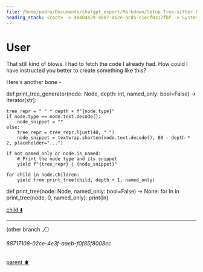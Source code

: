 ```yaml
---
file: /home/pedro/Documents/chatgpt_export/Markdown/Setup Tree-sitter Python parser.md
heading_stack: <root> -> 48404b29-4887-462e-acd5-c1ecf0317fbf -> System -> 116c69b9-0217-4c43-bedc-42dcbf0f826d -> System -> aaa2b2b9-a972-49a4-8072-387253454bc2 -> User -> 65ebe623-cb59-4071-a891-b0ecac4a7299 -> Assistant -> 3b9d8f44-31ea-4a18-a85c-2144c2c1c659 -> Tool -> 74a3cf29-c1fc-4242-817b-f8e9f83315ef -> Assistant -> 8801ae9a-ded1-475a-a3e9-bd817697ad99 -> Tool -> 133fb8b4-7853-4484-b203-3efbc6ed24b1 -> Assistant -> aaa293e9-a16a-4dcb-bf1e-e1a857731e97 -> User -> 953ccdca-be2f-4765-bdf5-13151dff1986 -> Assistant -> 9f67d0a5-d0f4-44e9-8fa7-40963c60e88f -> Tool -> 4dc004ce-1401-4ffc-871d-bd967d2f63a9 -> Assistant -> 99984851-9314-483f-a2a3-126c895dec19 -> Assistant -> da744ba2-ecd2-4dc0-8655-fa8aaee2bf9b -> Tool -> 15f61e74-54fd-47d9-8008-f0d889bf12b7 -> Assistant -> aaa2d60b-338e-4152-9e50-83b6a20eff30 -> User -> de6b35bd-5bff-4de0-95b8-221d8d435c40 -> Assistant -> 4cdff389-2396-4ab1-be1d-8b1b82078b94 -> Tool -> 4cb279b0-a577-45ef-94ca-c4387df6dbab -> Assistant -> aaa2cde9-4bc5-421a-8b93-1227a5b142ce -> User -> 08eb7667-59b0-4428-bac9-03470a3c43e9 -> Assistant -> da0e3adc-f279-4bb0-8190-f613e2c89c6f -> Tool -> ea4b757d-c12b-4ea8-9576-483fac3d32d7 -> Assistant -> aaa2fadc-e768-42c3-8f1d-1e2175896635 -> User -> 0ca77f9c-ecfc-4df4-be6b-ec2c96eb4460 -> Assistant -> aaa2bf74-6601-4af7-bc2d-ab12017d2dac -> User -> 0eaa25f5-df9f-4760-8870-6c10e86e7b93 -> Assistant -> Base Classes and Data Models -> Builder Pattern -> Idiomatic Use -> Query Serialization -> Support for Complex Queries -> Convenience Functions -> DSL-like Experience -> Trade-offs and Considerations -> Conclusion -> aaa29063-77a1-4d2e-bd50-f6ee519da7f6 -> User -> e05fc06a-8b75-42da-b78a-c76514e42642 -> Assistant -> Basic Building Blocks -> Dataclasses for Basic Blocks -> Builder Pattern -> QueryBuilder Class -> Composing Complex Queries -> Example Usage -> Extending for Advanced Features -> Validating Queries -> Type Safety and Intellisense -> Summary -> aaa293aa-2e35-42a9-975e-2c60025c5c81 -> User -> e39c17cd-eb8c-44f0-921c-f747f586900f -> Assistant -> Hypothetical Usage -> API Design -> Node Construction and Capture -> Field Qualification -> Grouping and Nesting -> Anchors and Wildcards -> Predicates -> Data Structures -> Query Builder Class -> Query Validation and Building -> Summary -> aaa22527-f7af-4d58-9cde-1ff0cf27b18f -> User -> acf2e97a-76ad-4094-9e62-d942f0e2cf8f -> Assistant -> Design Goals -> Hypothetical Simplified Usage -> Simplified API Methods -> Summary -> aaa2563a-66a4-4475-8293-82669e9d763d -> User -> 20e49cad-e7d1-4e3e-bfdd-aff5bb96a9d0 -> Assistant -> Libraries for Inspiration -> Refined Hypothetical Usage with Magic Methods -> Proposed API Changes -> Summary -> aaa26d41-a02f-47e2-a819-7027c91eda12 -> User -> 31472c16-5be9-4094-9f8b-b88d11caf2a4 -> Assistant -> 1. Pandas -> Simple Example -> Advanced Example -> 2. SQLAlchemy -> Simple Example -> Advanced Example -> 3. BeautifulSoup -> Simple Example -> Advanced Example -> 4. PySpark DataFrame -> Simple Example -> Advanced Example -> 5. Dask -> Simple Example -> Advanced Example -> Incorporating into Tree-Sitter Query Builder -> `__getitem__` for Capturing Nodes -> `__getattr__` for Fields -> Lambda for Predicates -> aaa29f65-2f73-4aa5-b946-56f113d7b6fc -> User -> 8b81081e-e961-4a8b-9856-02ade024550d -> Assistant -> Inspirational Libraries -> Potential Patterns & Approaches -> 1. Classic and Straightforward: Method Chaining -> 2. Advanced: Overloaded Operators -> 3. Creative and Novel: Context Managers -> 4. Borrowing from Art: Lambda Functions for Predicates -> 5. Imaginative: DSL-like String Parsing -> Summary -> aaa204e0-5dbf-49bb-be77-a031fb06aef6 -> User -> or: q1 = Q.filter(parent__type="function_def") -> what about nesting? be neat if we could either search only within immediate children, or recursively, or easily define a structure chain. e.g. -> idea with the above is that it only gets the immediate `parameters` field of the function def node, in contrast to: -> which would recurse and get *all* "parameters" node within, so if say there were a closure or multiple ones we'd get it -> another idea for specifying recursion depth is unary operators; e.g. it could be -> 558bb42e-9050-4f0a-a14c-b525458b9df2 -> Assistant -> Query Composition -> Surrogates for Predicates (`Q`, `F`, and friends) -> Attribute Access (`__getitem__`, `__getattr__`) -> Lambda Functions -> Nesting and Recursion -> Some Quick Mock-up Examples: -> Summary -> aaa29393-965f-4ace-8c58-833d1a8f574e -> User -> acc55f9f-f825-4355-b523-29d489024be1 -> Assistant -> f4fea949-ee02-42b1-9244-be6a92caaded -> Tool -> 3cda29e0-ae89-45d7-8c5b-f70dadb62b36 -> Assistant -> aaa27351-0621-4867-beb6-8e4accb1d7bc -> User -> e9c97f00-5898-4b33-8b41-0dfd948b88ca -> Assistant -> 10e10c4e-5615-4ad7-9a1c-b7fe9d1abb8c -> Tool -> c9e58270-2bdf-4b13-8995-7142dbb5ec9d -> Assistant -> 9076544b-350f-4cf1-bfe4-b112e1c4c9e1 -> Tool -> 704383b3-e0cd-49ad-8e8e-9f9c4f7654cf -> Assistant -> Public API methods for objects: -> aaa2ee9c-291c-40b7-abd8-5da19702818f -> User -> 8cbf2766-7ffd-4f0b-a4a7-07eb847057a2 -> Assistant -> 8c150b10-f9d6-46e3-897d-a4781038bcb1 -> Tool -> d0864693-352b-485c-9551-86624987c93c -> Assistant -> aaa2d797-29b0-417a-bf4d-d7eb3c316f10 -> User -> c8da16fb-7ac4-4d4b-be9f-8d82bc9c4931 -> Assistant -> 2a2aee91-6855-43a6-b0ce-de79d7a9e280 -> Tool -> 4aa7199c-f804-4542-af82-402fe80be9bc -> Assistant -> aaa208a1-e0ea-4930-8645-f340fa9cba11 -> User -> ea2e04e9-d384-4629-9cc1-8297f6366786 -> Assistant -> aaa29e21-efd1-4328-9223-e41d4612fc00 -> User -> 775e1aed-454b-4cf1-a708-b3dc00593d7f -> Assistant -> 6b4f3530-129a-480d-8afe-b627dc88ec62 -> Tool -> 0095e4a0-ff7e-407c-ab86-b80ba522c201 -> Assistant -> aaa23de9-1eac-4636-9024-5e0be2b6766d -> User -> 4304c8ec-7242-4f01-be1b-172af7ec5b2e -> Assistant -> 38cc4b94-780d-40a9-b7a2-e79296a41719 -> Assistant -> 98708bce-736e-4a44-80ca-7298a57e574f -> Tool -> 054af274-4e6d-4598-a5f7-cdc83f3bd3d7 -> Assistant -> aaa2b8e8-f0b1-442c-8543-80561d21a8a3 -> User -> a03d6719-d252-40d5-9fb2-9867fd00ea3f -> Assistant -> aaa21200-7232-4c65-b45b-24c93be76dfd -> User -> d27c9f99-339e-42a4-ade8-1c32c7cd950f -> Assistant -> 64babbc7-1f29-44bc-a795-34b4ad012737 -> Tool -> 45ece9e0-cb85-4713-8427-a90077d99367 -> Assistant -> aaa23c64-3ba8-40de-8d37-9bb809e41a4c -> User -> 23a150e8-2d90-4ab3-83ef-c40429ff8b44 -> Assistant -> 427dd136-9105-496c-bce8-3fc6b13cb888 -> Assistant -> b8b0939f-82bf-4bc6-a5af-ae7a71c28ee6 -> Tool -> ea70cafc-eb12-439e-9e81-c2d477f1ae4f -> Assistant -> aaa26191-9f9e-4267-bb3f-8dde3c0082cc -> User
---
```

# User

That still kind of blows. I had to fetch the code I already had. How could I have instructed you better to create something like this?

Here's another bone - 

def print_tree_generator(node: Node, depth: int, named_only: bool=False) -> Iterator[str]:

    tree_repr = " " * depth + f"{node.type}"
    if node.type == node.text.decode():
        node_snippet = ""
    else:
        tree_repr = tree_repr.ljust(40, " ")
        node_snippet = textwrap.shorten(node.text.decode(), 80 - depth * 2, placeholder="...")

    if not named_only or node.is_named:
        # Print the node type and its snippet
        yield f"{tree_repr} | {node_snippet}"

    for child in node.children:
        yield from print_tree(child, depth + 1, named_only)

def print_tree(node: Node, named_only: bool=False) -> None:
    for ln in print_tree(node, 0, named_only):
        print(ln)

[child ⬇️](#88717108-02ce-4e3f-aaeb-f0f85f8008ec)

---

(other branch ⎇)
###### 88717108-02ce-4e3f-aaeb-f0f85f8008ec
[parent ⬆️](#aaa26191-9f9e-4267-bb3f-8dde3c0082cc)
